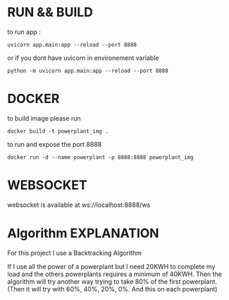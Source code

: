 # RUN && BUILD
to run app : 
```
uvicorn app.main:app --reload --port 8888
```
or if you dont have uvicorn in environement variable
```
python -m uvicorn app.main:app --reload --port 8888
```

# DOCKER
to build image please run 
```
docker build -t powerplant_img .
```

to run and expose the port 8888
```
docker run -d --name powerplant -p 8888:8888 powerplant_img
```

# WEBSOCKET
websocket is available at ws://localhost:8888/ws

# Algorithm EXPLANATION
For this project I use a Backtracking Algorithm

If I use all the power of a powerplant but I need 20KWH to complete my load and the others powerplants requires a minimum of 40KWH. Then the algorithm will try another way trying to take 80% of the first powerplant. (Then it will try with 60%, 40%, 20%, 0%. And this on each powerplant)
